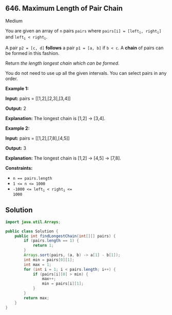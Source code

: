 ## 646\. Maximum Length of Pair Chain

Medium

You are given an array of `n` pairs `pairs` where <code>pairs[i] = [left<sub>i</sub>, right<sub>i</sub>]</code> and <code>left<sub>i</sub> < right<sub>i</sub></code>.

A pair `p2 = [c, d]` **follows** a pair `p1 = [a, b]` if `b < c`. A **chain** of pairs can be formed in this fashion.

Return _the length longest chain which can be formed_.

You do not need to use up all the given intervals. You can select pairs in any order.

**Example 1:**

**Input:** pairs = \[\[1,2],[2,3],[3,4]]

**Output:** 2

**Explanation:** The longest chain is [1,2] -> [3,4].

**Example 2:**

**Input:** pairs = \[\[1,2],[7,8],[4,5]]

**Output:** 3

**Explanation:** The longest chain is [1,2] -> [4,5] -> [7,8].

**Constraints:**

*   `n == pairs.length`
*   `1 <= n <= 1000`
*   <code>-1000 <= left<sub>i</sub> < right<sub>i</sub> <= 1000</code>

## Solution

```java
import java.util.Arrays;

public class Solution {
    public int findLongestChain(int[][] pairs) {
        if (pairs.length == 1) {
            return 1;
        }
        Arrays.sort(pairs, (a, b) -> a[1] - b[1]);
        int min = pairs[0][1];
        int max = 1;
        for (int i = 1; i < pairs.length; i++) {
            if (pairs[i][0] > min) {
                max++;
                min = pairs[i][1];
            }
        }
        return max;
    }
}
```
